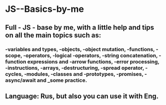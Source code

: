 # JS--Basics-by-me

## Full - JS - base by me, with a little help and tips on all the main topics such as:

### -variables and types, -objects, -object mutation, -functions, -scope, -operators, -logical -operators, -string concatenation, -function expressions and -arrow functions, -error processing, -instructions, -arrays, -destructuring, -spread operator, -cycles, -modules, -classes and -prototypes, -promises, -async/await and \_some practice.

## Language: Rus, but also you can use it with Eng.
